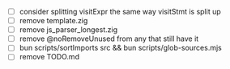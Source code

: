 - [ ] consider splitting visitExpr the same way visitStmt is split up
- [ ] remove template.zig
- [ ] remove js_parser_longest.zig
- [ ] remove @noRemoveUnused from any that still have it
- [ ] bun scripts/sortImports src && bun scripts/glob-sources.mjs
- [ ] remove TODO.md
